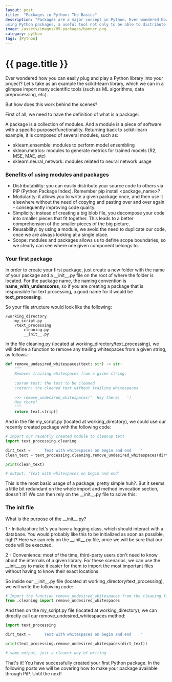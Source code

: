 ```yaml
---
layout: post
title:  "Packages in Python: The Basics"
description: "Packages are a major concept in Python. Ever wondered how you can plug and play any Python library through PiP (Python Package Index)? All of this works by
using Python packages, a useful tool not only to be able to distribute your application to others, but as well to improve overall code quality."
image: /assets/images/05-packages/banner.png
category: python
tags: [Python]
---
```


# {{ page.title }}

Ever wondered how you can easily plug and play a Python library into your project? Let's take as an example the
scikit-learn library, which we can in a glimpse import many scientific tools (such as ML algorithms, data preprocessing, etc).

But how does this work behind the scenes?

First of all, we need to have the definition of what is a package:

A package is a collection of modules. And a module is a piece of software with a specific purpose/functionality. Returning back to scikit-learn example, it is composed of several modules, such as:

- sklearn.ensemble: modules to perform model ensembling
- sklean.metrics: modules to generate metrics for trained models (R2, MSE, MAE, etc)
- sklearn.neural_network: modules related to neural network usage

### Benefits of using modules and packages

- Distributability: you can easily distribute your source code to others via PiP (Python Package Index). Remember pip install <package_name>?
- Modularity: it allows you to write a given package once, and then use it elsewhere without the need of copying and pasting over and over again - consequently improving code quality.
- Simplicity: instead of creating a big blob file, you decompose your code into smaller pieces that fit together. This leads to a better comprehension of the smaller pieces of the big picture.
- Reusability: by using a module, we avoid the need to duplicate our code, once we are always looking at a single place.
- Scope: modules and packages allows us to define scope boundaries, so we clearly can see where one given component belongs to.

### Your first package

In order to create your first package, just create a new folder with the name of your package and a \_\_init\_\_.py file on the root of where the folder is located.
For the package name, the naming convention is **name_with_underscores**, so if you are creating a package that is responsible for text processing, a good name for it would be **text_processing**.

So your file structure would look like the following:

    /working_directory
        my_script.py
        /text_processing
            cleaning.py
            __init__.py
    
In the file cleaning.py (located at working_directory/text_processing), we will define a function to remove any trailing whitespaces from a given string, as follows:

```python
def remove_undesired_whitespaces(text: str) -> str:
    """
    Removes trailing whitespaces from a given string.
    
    :param text: the text to be cleaned
    :return: the cleaned text without trailing whitespaces
    
    >>> remove_undesired_whitespaces('  Hey there!   ')
    Hey there!
    """
    return text.strip()
```

And in the file my_script.py (located at working_directory), we could use our recently created package with the following code:

```python
# Import our recently created module to cleanup text
import text_processing.cleaning

dirt_text = '    Text with whitespaces on begin and end    '
clean_text = text_processing.cleaning.remove_undesired_whitespaces(dirt_text) 

print(clean_text)

# output: 'Text with whitespaces on begin and end'
```

This is the most basic usage of a package, pretty simple huh?. But it seems a little bit redundant on the whole import and method invocation section, doesn't it? We can then rely on the \_\_init\_\_.py file to solve this:

### The init file

What is the purpose of the \_\_init\_\_.py?

1 - Initialization: let's you have a logging class, which should interact with a database. You would probably like this to be initialized as soon as possible, right? Here we can rely on
the \_\_init\_\_.py file, once we will be sure that our code will be executed.

2 - Convenience: most of the time, third-party users don't need to know about the internals of a given library. For these scenarios, we can use the \_\_init\_\_.py to make
it easier for them to import the most important files without having to know their exact locations.

So inside our \_\_init\_\_.py file (located at working_directory/text_processing), we will write the following code:

```python
# Import the function remove_undesired_whitespaces from the cleaning file inside our package directory
from .cleaning import remove_undesired_whitespaces
```




And then on the my_script.py file (located at working_directory), we can directly call our remove_undesired_whitespaces method:

```python
import text_processing

dirt_text = '    Text with whitespaces on begin and end    '

print(text_processing.remove_undesired_whitespaces(dirt_text))

# same output, just a cleaner way of writing
```

That's it! You have successfully created your first Python package. In the following posts we will be covering how to make your package available through PiP. Until the next!